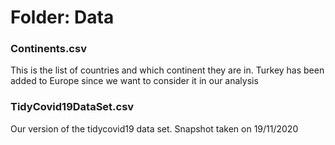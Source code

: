 # Folder: Data

### Continents.csv

This is the list of countries and which continent they are in. Turkey has been added to Europe since we want to consider it in our analysis

### TidyCovid19DataSet.csv

Our version of the tidycovid19 data set. Snapshot taken on 19/11/2020
